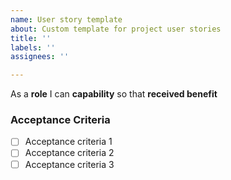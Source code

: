 ```yaml
---
name: User story template
about: Custom template for project user stories
title: ''
labels: ''
assignees: ''

---
```


As a **role** I can **capability** so that **received benefit**


### Acceptance Criteria

- [ ] Acceptance criteria 1
- [ ]  Acceptance criteria 2
- [ ]  Acceptance criteria 3
